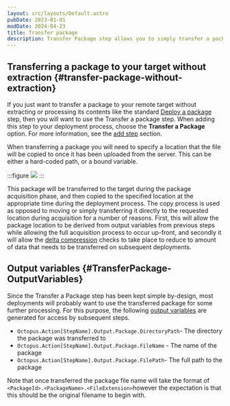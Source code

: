 ```yaml
---
layout: src/layouts/Default.astro
pubDate: 2023-01-01
modDate: 2024-04-23
title: Transfer package
description: Transfer Package step allows you to simply transfer a package to your deployment target without extracting it.
---
```


## Transferring a package to your target without extraction {#transfer-package-without-extraction}

If you just want to transfer a package to your remote target without extracting or processing its contents like the standard [Deploy a package](/docs/deployments/packages/) step, then you will want to use the Transfer a package step. When adding this step to your deployment process, choose the **Transfer a Package** option. For more information, see the [add step](/docs/projects/steps) section.

When transferring a package you will need to specify a location that the file will be copied to once it has been uploaded from the server. This can be either a hard-coded path, or a bound variable.

:::figure
![](/docs/img/deployments/packages/images/5866214.png)
:::

This package will be transferred to the target during the package acquisition phase, and then copied to the specified location at the appropriate time during the deployment process. The copy process is used as opposed to moving or simply transferring it directly to the requested location during acquisition for a number of reasons. First, this will allow the package location to be derived from output variables from previous steps while allowing the full acquisition process to occur up-front, and secondly it will allow the [delta compression](/docs/deployments/packages/delta-compression-for-package-transfers) checks to take place to reduce to amount of data that needs to be transferred on subsequent deployments.

## Output variables {#TransferPackage-OutputVariables}

Since the Transfer a Package step has been kept simple by-design, most deployments will probably want to use the transferred package for some further processing. For this purpose, the following [output variables](/docs/projects/variables/output-variables) are generated for access by subsequent steps.

- `Octopus.Action[StepName].Output.Package.DirectoryPath`- The directory the package was transferred to
- `Octopus.Action[StepName].Output.Package.FileName` - The name of the package
- `Octopus.Action[StepName].Output.Package.FilePath`- The full path to the package

Note that once transferred the package file name will take the format of `<PackageId>.<PackageName>.<FileExtension>`however the expectation is that this should be the original filename to begin with.
